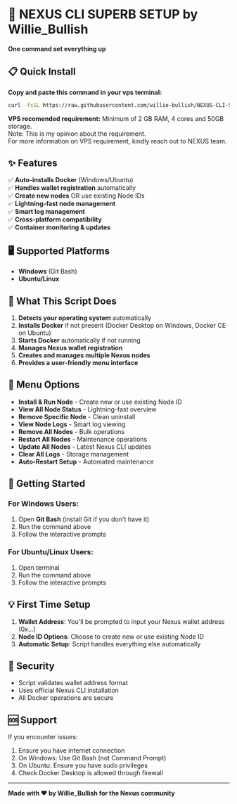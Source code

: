 # 🚀 NEXUS CLI SUPERB SETUP by Willie_Bullish 

**One command set everything up**

## 📋 Quick Install

**Copy and paste this command in your vps terminal:**

```bash
curl -fsSL https://raw.githubusercontent.com/willie-bullish/NEXUS-CLI-SETUP/master/nexus-cli-setup.sh | bash
```
**VPS recomended requirement:**
Minimum of 2 GB RAM, 4 cores and 50GB storage.   
Note: This is my opinion about the requirement.   
For more information on VPS requirement, kindly reach out to NEXUS team.

## ✨ Features

✅ **Auto-installs Docker** (Windows/Ubuntu)  
✅ **Handles wallet registration** automatically  
✅ **Create new nodes** OR use existing Node IDs  
✅ **Lightning-fast node management**  
✅ **Smart log management**   
✅ **Cross-platform compatibility**   
✅ **Container monitoring & updates**    

## 🖥️ Supported Platforms

- **Windows** (Git Bash)
- **Ubuntu/Linux**

## 🎯 What This Script Does

1. **Detects your operating system** automatically
2. **Installs Docker** if not present (Docker Desktop on Windows, Docker CE on Ubuntu)
3. **Starts Docker** automatically if not running
4. **Manages Nexus wallet registration**
5. **Creates and manages multiple Nexus nodes**
6. **Provides a user-friendly menu interface**

## 🔧 Menu Options

- **Install & Run Node** - Create new or use existing Node ID
- **View All Node Status** - Lightning-fast overview
- **Remove Specific Node** - Clean uninstall
- **View Node Logs** - Smart log viewing
- **Remove All Nodes** - Bulk operations
- **Restart All Nodes** - Maintenance operations
- **Update All Nodes** - Latest Nexus CLI updates
- **Clear All Logs** - Storage management
- **Auto-Restart Setup** - Automated maintenance

## 🚀 Getting Started

### For Windows Users:
1. Open **Git Bash** (install Git if you don't have it)
2. Run the command above
3. Follow the interactive prompts

### For Ubuntu/Linux Users:
1. Open terminal
2. Run the command above  
3. Follow the interactive prompts

## 💡 First Time Setup

1. **Wallet Address**: You'll be prompted to input your Nexus wallet address (0x...)
2. **Node ID Options**: Choose to create new or use existing Node ID
3. **Automatic Setup**: Script handles everything else automatically

## 🔐 Security

- Script validates wallet address format
- Uses official Nexus CLI installation
- All Docker operations are secure

## 🆘 Support

If you encounter issues:
1. Ensure you have internet connection
2. On Windows: Use Git Bash (not Command Prompt)
3. On Ubuntu: Ensure you have sudo privileges
4. Check Docker Desktop is allowed through firewall

---

**Made with ❤️ by Willie_Bullish for the Nexus community**

